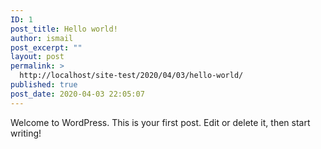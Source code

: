 ```yaml
---
ID: 1
post_title: Hello world!
author: ismail
post_excerpt: ""
layout: post
permalink: >
  http://localhost/site-test/2020/04/03/hello-world/
published: true
post_date: 2020-04-03 22:05:07
---
```

<!-- wp:paragraph -->
<p>Welcome to WordPress. This is your first post. Edit or delete it, then start writing!</p>
<!-- /wp:paragraph -->